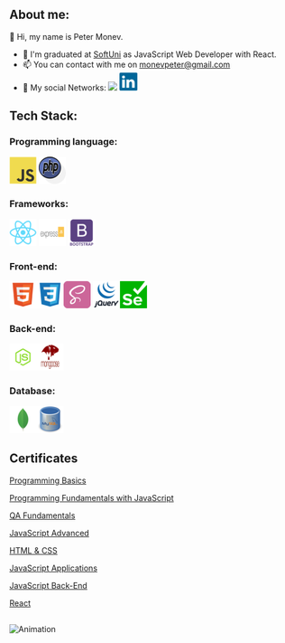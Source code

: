 ## About me:

👋 Hi, my name is Peter Monev.
- 🌱  I'm graduated at [SoftUni](https://softuni.bg/users/profile/show?username=PeteM) as JavaScript Web Developer with React.
- 📫 You can contact with me on monevpeter@gmail.com
- :speech_balloon: My social Networks:  [<img src="https://github.com/PeterMonev/PeterMonevInfo/blob/main/img/facebook-logo-2428.png">](https://www.facebook.com/peter.monev)  [<img src="https://github.com/PeterMonev/PeterMonev/blob/main/img/linkedin-logo-2430.png">](https://www.linkedin.com/in/peter-monev-22582b248/)

## Tech Stack:

###  Programming language:

<img src="https://github.com/PeterMonev/PeterMonev/blob/main/img/javascript-logo.png"> <img src="https://github.com/PeterMonev/PeterMonev/blob/main/img/PHP-Logo-PNG%20(1).png">

### Frameworks:
<img src="https://github.com/PeterMonev/PeterMonev/blob/main/img/react-logo.png"> <img src="https://github.com/PeterMonev/PeterMonev/blob/main/img/express-logo.png"> <img src="https://github.com/PeterMonev/PeterMonev/blob/main/img/bootstrap-logo.png">

### Front-end:
<img src="https://github.com/PeterMonev/PeterMonev/blob/main/img/html-logo.png"><img src="https://github.com/PeterMonev/PeterMonev/blob/main/img/css-logo.png"><img src="https://github.com/PeterMonev/PeterMonev/blob/main/img/sass-logo.png"> <img src="https://github.com/PeterMonev/PeterMonev/blob/main/img/jquery-logo.png"><img src="https://github.com/PeterMonev/PeterMonev/blob/main/img/selenium-logo.png">

### Back-end:
<img src="https://github.com/PeterMonev/PeterMonev/blob/main/img/nodejs-log.png"><img src="https://github.com/PeterMonev/PeterMonev/blob/main/img/mongoose-logo.png">

### Database:
<img src="https://github.com/PeterMonev/PeterMonev/blob/main/img/mongodb-log.png"><img src="https://github.com/PeterMonev/PeterMonev/blob/main/img/mysql-logo.png">

## Certificates

[Programming Basics](https://softuni.bg/Certificates/Details/125483/0368bceb)

[Programming Fundamentals with JavaScript](https://softuni.bg/certificates/details/139238/a15e82d0)

[QA Fundamentals](https://softuni.bg/certificates/details/133013/505f6769)

[JavaScript Advanced](https://softuni.bg/certificates/details/145469/94dd7900)

[HTML & CSS](https://softuni.bg/certificates/details/147301/233868d0)

[JavaScript Applications](https://softuni.bg/certificates/details/149863/25a88944)

[JavaScript Back-End](https://softuni.bg/certificates/details/162711/07729bab)

[React](https://softuni.bg/certificates/details/168489/855a0f0d)

##

![Animation](https://github.com/PeterMonev/PeterMonev/blob/main/img/podoboregifche.gif)
 
